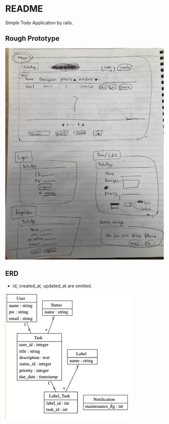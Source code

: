 # README
Simple Todo Application by rails.

## Rough Prototype
![image](docs/images/rough_prototype.jpg)

## ERD
- id, created_at, updated_at are omiited.

![image](docs/images/todoApp_Schema.png)
